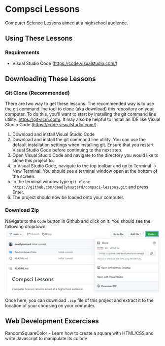 # Compsci Lessons
Computer Science Lessons aimed at a highschool audience.

## Using These Lessons
### Requirements
- Visual Studio Code (https://code.visualstudio.com/)

## Downloading These Lessons
### Git Clone (Recommended)
There are two way to get these lessons. The recommended way is to use the git command line tool to clone (aka download) this repository on your computer. To do this, you'll want to start by installing the git command line utility: https://git-scm.com/. It may also be helpful to install an IDE like Visual Studio Code (https://code.visualstudio.com/).

1. Download and install Visual Studio Code
2. Download and install the git command line utility. You can use the default installation settings when installing git. Ensure that you restart Visual Studio Code before continuing to the next step.
3. Open Visual Studio Code and navigate to the directory you would like to clone this project to.
4. In Visual Studio Code, navigate to the top toolbar and go to Terminal -> New Terminal. You should see a terminal window open at the bottom of the screen.
5. In the terminal window type `git clone https://github.com/deadlymustard/compsci-lessons.git` and press Enter.
6. The project should now be loaded onto your computer.

### Download Zip
Navigate to the `Code` button in Github and click on it. You should see the following dropdown:
![Download Zip](./images/GetLessons.png)

Once here, you can download `.zip` file of this project and extract it to the location of your choosing on your computer.

## Web Development Excercises
RandomSquareColor - Learn how to create a square with HTML/CSS and write Javascript to manipulate its color.v